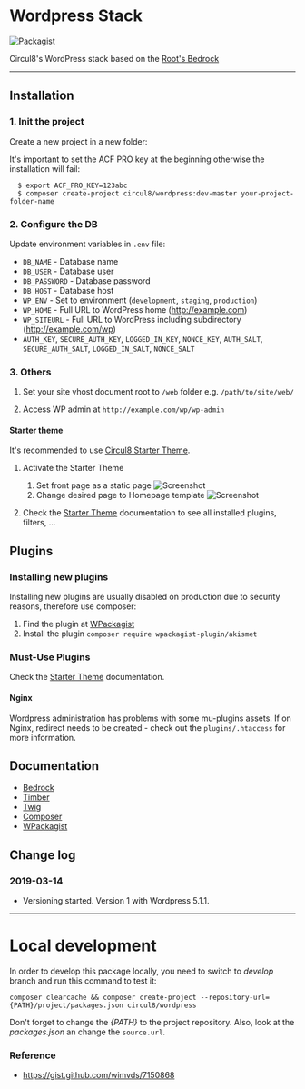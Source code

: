 # Wordpress Stack
[![Packagist](https://img.shields.io/packagist/v/circul8/wordpress.svg?style=flat-square)](https://packagist.org/packages/circul8/wordpress)

Circul8's WordPress stack based on the [Root's Bedrock](https://github.com/roots/bedrock)

---

## Installation

### 1. Init the project
Create a new project in a new folder:

It's important to set the ACF PRO key at the beginning otherwise the installation will fail:

  ```
    $ export ACF_PRO_KEY=123abc
    $ composer create-project circul8/wordpress:dev-master your-project-folder-name
  ```

### 2. Configure the DB

Update environment variables in `.env` file:

  * `DB_NAME` - Database name
  * `DB_USER` - Database user
  * `DB_PASSWORD` - Database password
  * `DB_HOST` - Database host
  * `WP_ENV` - Set to environment (`development`, `staging`, `production`)
  * `WP_HOME` - Full URL to WordPress home (http://example.com)
  * `WP_SITEURL` - Full URL to WordPress including subdirectory (http://example.com/wp)
  * `AUTH_KEY`, `SECURE_AUTH_KEY`, `LOGGED_IN_KEY`, `NONCE_KEY`, `AUTH_SALT`, `SECURE_AUTH_SALT`, `LOGGED_IN_SALT`, `NONCE_SALT`

### 3. Others

1. Set your site vhost document root to `/web` folder e.g. `/path/to/site/web/`

1. Access WP admin at `http://example.com/wp/wp-admin`

#### Starter theme

It's recommended to use [Circul8 Starter Theme](https://github.com/circul8/wordpress-starter-theme#plugins).

1. Activate the Starter Theme
   1. Set front page as a static page ![Screenshot](http://144.wtf/1Z2Jm+)
   1. Change desired page to Homepage template ![Screenshot](http://144.wtf/0EcIVx+)

1. Check the [Starter Theme](https://github.com/circul8/wordpress-starter-theme) documentation to see all installed plugins, filters, ...

## Plugins

### Installing new plugins

Installing new plugins are usually disabled on production due to security reasons, therefore use composer:

1. Find the plugin at [WPackagist](https://wpackagist.org/)
1. Install the plugin `composer require wpackagist-plugin/akismet`

### Must-Use Plugins

Check the [Starter Theme](https://github.com/circul8/wordpress-starter-theme#plugins) documentation.

#### Nginx

Wordpress administration has problems with some mu-plugins assets. If on Nginx, redirect needs to be created - check out the `plugins/.htaccess` for more information.

## Documentation

* [Bedrock](https://roots.io/bedrock/docs/)
* [Timber](http://timber.github.io/timber/)
* [Twig](https://twig.sensiolabs.org)
* [Composer](https://getcomposer.org/)
* [WPackagist](https://wpackagist.org/)

## Change log

### 2019-03-14
- Versioning started. Version 1 with Wordpress 5.1.1.

---

# Local development

In order to develop this package locally, you need to switch to *develop* branch and run this command to test it:

`composer clearcache && composer create-project --repository-url={PATH}/project/packages.json circul8/wordpress`

Don't forget to change the *{PATH}* to the project repository. Also, look at the *packages.json* an change the `source.url`.

### Reference
 - https://gist.github.com/wimvds/7150868
